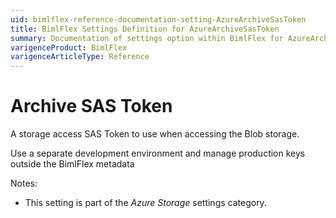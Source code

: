 ```yaml
---
uid: bimlflex-reference-documentation-setting-AzureArchiveSasToken
title: BimlFlex Settings Definition for AzureArchiveSasToken
summary: Documentation of settings option within BimlFlex for AzureArchiveSasToken
varigenceProduct: BimlFlex
varigenceArticleType: Reference
---
```


# Archive SAS Token

A storage access SAS Token to use when accessing the Blob storage.

Use a separate development environment and manage production keys outside the BimlFlex metadata

Notes:

* This setting is part of the *Azure Storage* settings category.

